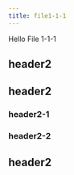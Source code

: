 ```yaml
---
title: file1-1-1
---
```


Hello File 1-1-1


## header2
## header2
### header2-1
### header2-2
## header2